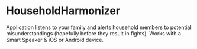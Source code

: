 # HouseholdHarmonizer
Application listens to your family and alerts household members to potential misunderstandings (hopefully before they result in fights). Works with a Smart Speaker &amp; iOS or Android device.
